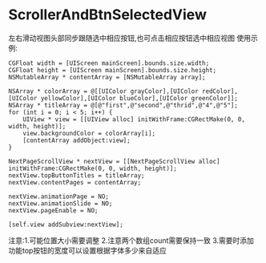 # ScrollerAndBtnSelectedView
左右滑动视图头部同步跟随选中相应按钮,也可点击相应按钮选中相应视图
使用示例:

    CGFloat width = [UIScreen mainScreen].bounds.size.width;
    CGFloat height = [UIScreen mainScreen].bounds.size.height;
    NSMutableArray * contentArray = [NSMutableArray array];
    
    NSArray * colorArray = @[[UIColor grayColor],[UIColor redColor],[UIColor yellowColor],[UIColor blueColor],[UIColor greenColor]];
    NSArray * titleArray = @[@"first",@"second",@"thrid",@"4",@"5"];
    for (int i = 0; i < 5; i++) {
        UIView * view = [[UIView alloc] initWithFrame:CGRectMake(0, 0, width, height)];
        view.backgroundColor = colorArray[i];
        [contentArray addObject:view];
    }
    
    NextPageScrollView * nextView = [[NextPageScrollView alloc] initWithFrame:CGRectMake(0, 0, width, height)];
    nextView.topButtonTitles = titleArray;
    nextView.contentPages = contentArray;
    
    nextView.animationPage = NO;
    nextView.animationSlide = NO;
    nextView.pageEnable = NO;
    
    [self.view addSubview:nextView];

 注意:1.可能位置大小需要调整
     2.注意两个数组count需要保持一致
     3.需要时添加功能top按钮的宽度可以设置根据字体多少来自适应
